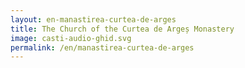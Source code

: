 ```yaml
---
layout: en-manastirea-curtea-de-arges
title: The Church of the Curtea de Argeș Monastery
image: casti-audio-ghid.svg
permalink: /en/manastirea-curtea-de-arges
---
```

